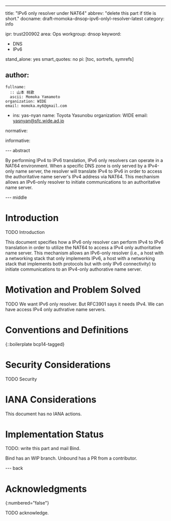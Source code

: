 ---

title: "IPv6 only resolver under NAT64"
abbrev: "delete this part if title is short."
docname: draft-momoka-dnsop-ipv6-onlyl-resolver-latest
category: info

ipr: trust200902
area: Ops
workgroup: dnsop
keyword:
  - DNS
  - IPv6

stand_alone: yes
smart_quotes: no
pi: [toc, sortrefs, symrefs]

author:
 -
    fullname:
      :: 山本 桃歌
      ascii: Momoka Yamamoto
    organization: WIDE
    email: momoka.my6@gmail.com

 -
    ins: yas-nyan
    name: Toyota Yasunobu
    organization: WIDE
    email: yasnyan@sfc.wide.ad.jp


normative:




informative:





--- abstract

By performing IPv4 to IPv6 translation, IPv6 only resolvers can operate in a NAT64 environment.
When a specific DNS zone is only served by a IPv4-only name server, the resolver will translate IPv4 to IPv6 in order to access the authoritative name server's IPv4 address via NAT64.
This mechanism allows an IPv6-only resolver to initiate communications to an authoritative name server.

--- middle

# Introduction

TODO Introduction

This document specifies how a IPv6 only resolver can perform IPv4 to IPv6 translation in order to utilize the NAT64 to access a IPv4 only authoritative name server.
This mechanism allows an IPv6-only resolver (i.e., a host with a networking stack that only implements IPv6, a host with a
networking stack that implements both protocols but with only IPv6
connectivity) to initiate communications to an IPv4-only authorative name server.


# Motivation and Problem Solved
TODO
We want IPv6 only resolver.
But RFC3901 says it needs IPv4.
We can have access IPv4 only authrative name servers.

# Conventions and Definitions

{::boilerplate bcp14-tagged}


# Security Considerations

TODO Security


# IANA Considerations

This document has no IANA actions.

# Implementation Status
TODO: write this part and mail Bind.

Bind has an WIP branch.
Unbound has a PR from a contributor.

--- back

# Acknowledgments
{:numbered="false"}

TODO acknowledge.
